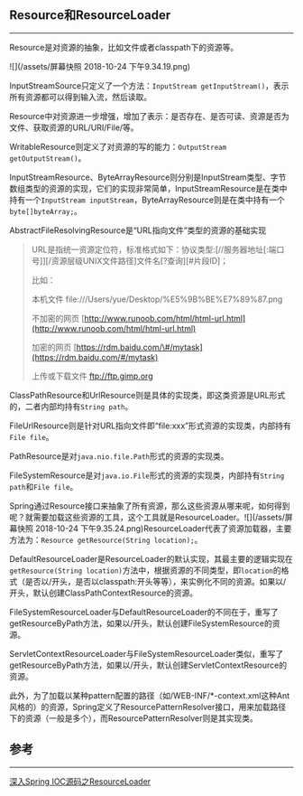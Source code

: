## Resource和ResourceLoader

---

Resource是对资源的抽象，比如文件或者classpath下的资源等。

![](/assets/屏幕快照 2018-10-24 下午9.34.19.png)

InputStreamSource只定义了一个方法：`InputStream getInputStream()`，表示所有资源都可以得到输入流，然后读取。

Resource中对资源进一步增强，增加了表示：是否存在、是否可读、资源是否为文件、获取资源的URL/URI/File/等。

WritableResource则定义了对资源的写的能力：`OutputStream getOutputStream()`。

InputStreamResource、ByteArrayResource则分别是InputStream类型、字节数组类型的资源的实现，它们的实现非常简单，InputStreamResource是在类中持有一个`InputStream inputStream`，ByteArrayResource则是在类中持有一个`byte[]byteArray;`。

AbstractFileResolvingResource是“URL指向文件”类型的资源的基础实现

> URL是指统一资源定位符，标准格式如下：协议类型:\[//服务器地址\[:端口号\]\]\[/资源层级UNIX文件路径\]文件名\[?查询\]\[\#片段ID\]；
>
> 比如：
>
> 本机文件  file:///Users/yue/Desktop/%E5%9B%BE%E7%89%87.png
>
> 不加密的网页  [http://www.runoob.com/html/html-url.html](http://www.runoob.com/html/html-url.html)
>
> 加密的网页  [https://rdm.baidu.com/\#/mytask](https://rdm.baidu.com/#/mytask)
>
> 上传或下载文件  ftp://ftp.gimp.org

ClassPathResource和UrlResource则是具体的实现类，即这类资源是URL形式的，二者内部均持有`String path`。

FileUrlResource则是针对URL指向文件即“file:xxx”形式资源的实现类，内部持有`File file`。

PathResource是对`java.nio.file.Path`形式的资源的实现类。

FileSystemResource是对`java.io.File`形式的资源的实现类，内部持有`String path`和`File file`。

Spring通过 Resource接口来抽象了所有资源，那么这些资源从哪来呢，如何得到呢？就需要加载这些资源的工具，这个工具就是ResourceLoader。![](/assets/屏幕快照 2018-10-24 下午9.35.24.png)ResourceLoader代表了资源加载器，主要方法为：`Resource getResource(String location);`。

DefaultResourceLoader是ResourceLoader的默认实现，其最主要的逻辑实现在`getResource(String location)`方法中，根据资源的不同类型，即`location`的格式（是否以/开头，是否以classpath:开头等等），来实例化不同的资源。如果以/开头，默认创建ClassPathContextResource的资源。

FileSystemResourceLoader与DefaultResourceLoader的不同在于，重写了getResourceByPath方法，如果以/开头，默认创建FileSystemResource的资源。

ServletContextResourceLoader与FileSystemResourceLoader类似，重写了getResourceByPath方法，如果以/开头，默认创建ServletContextResource的资源。

此外，为了加载以某种pattern配置的路径（如/WEB-INF/\*-context.xml这种Ant风格的）的资源，Spring定义了ResourcePatternResolver接口，用来加载路径下的资源（一般是多个），而ResourcePatternResolver则是其实现类。

## 参考

---

[深入Spring IOC源码之ResourceLoader](http://www.blogjava.net/DLevin/archive/2012/12/01/392337.html)

